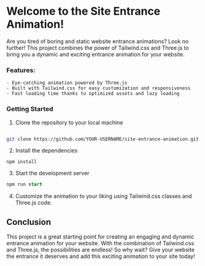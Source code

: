 # Welcome to the Site Entrance Animation!

Are you tired of boring and static website entrance animations? Look no further! This project combines the power of Tailwind.css and Three.js to bring you a dynamic and exciting entrance animation for your website.

### Features:

    - Eye-catching animation powered by Three.js
    - Built with Tailwind.css for easy customization and responsiveness
    - Fast loading time thanks to optimized assets and lazy loading

### Getting Started

1. Clone the repository to your local machine
    
```bash

git clone https://github.com/YOUR-USERNAME/site-entrance-animation.git

```

2. Install the dependencies

```
npm install
```

3. Start the development server

```sql
npm run start
```

4. Customize the animation to your liking using Tailwind.css classes and Three.js code.

## Conclusion

This project is a great starting point for creating an engaging and dynamic entrance animation for your website. With the combination of Tailwind.css and Three.js, the possibilities are endless! So why wait? Give your website the entrance it deserves and add this exciting animation to your site today!
